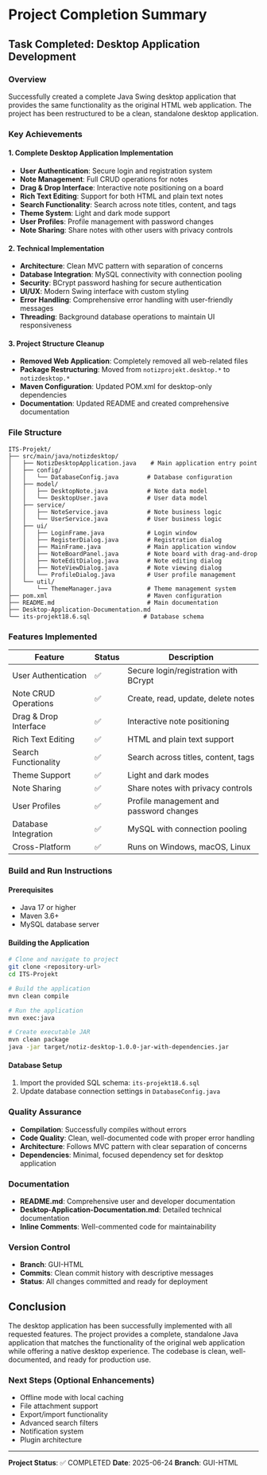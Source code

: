 # Project Completion Summary

## Task Completed: Desktop Application Development

### Overview
Successfully created a complete Java Swing desktop application that provides the same functionality as the original HTML web application. The project has been restructured to be a clean, standalone desktop application.

### Key Achievements

#### 1. Complete Desktop Application Implementation
- **User Authentication**: Secure login and registration system
- **Note Management**: Full CRUD operations for notes
- **Drag & Drop Interface**: Interactive note positioning on a board
- **Rich Text Editing**: Support for both HTML and plain text notes
- **Search Functionality**: Search across note titles, content, and tags
- **Theme System**: Light and dark mode support
- **User Profiles**: Profile management with password changes
- **Note Sharing**: Share notes with other users with privacy controls

#### 2. Technical Implementation
- **Architecture**: Clean MVC pattern with separation of concerns
- **Database Integration**: MySQL connectivity with connection pooling
- **Security**: BCrypt password hashing for secure authentication
- **UI/UX**: Modern Swing interface with custom styling
- **Error Handling**: Comprehensive error handling with user-friendly messages
- **Threading**: Background database operations to maintain UI responsiveness

#### 3. Project Structure Cleanup
- **Removed Web Application**: Completely removed all web-related files
- **Package Restructuring**: Moved from `notizprojekt.desktop.*` to `notizdesktop.*`
- **Maven Configuration**: Updated POM.xml for desktop-only dependencies
- **Documentation**: Updated README and created comprehensive documentation

### File Structure
```
ITS-Projekt/
├── src/main/java/notizdesktop/
│   ├── NotizDesktopApplication.java    # Main application entry point
│   ├── config/
│   │   └── DatabaseConfig.java        # Database configuration
│   ├── model/
│   │   ├── DesktopNote.java           # Note data model
│   │   └── DesktopUser.java           # User data model
│   ├── service/
│   │   ├── NoteService.java           # Note business logic
│   │   └── UserService.java           # User business logic
│   ├── ui/
│   │   ├── LoginFrame.java            # Login window
│   │   ├── RegisterDialog.java        # Registration dialog
│   │   ├── MainFrame.java             # Main application window
│   │   ├── NoteBoardPanel.java        # Note board with drag-and-drop
│   │   ├── NoteEditDialog.java        # Note editing dialog
│   │   ├── NoteViewDialog.java        # Note viewing dialog
│   │   └── ProfileDialog.java         # User profile management
│   └── util/
│       └── ThemeManager.java          # Theme management system
├── pom.xml                            # Maven configuration
├── README.md                          # Main documentation
├── Desktop-Application-Documentation.md
└── its-projekt18.6.sql               # Database schema
```

### Features Implemented

| Feature | Status | Description |
|---------|--------|-------------|
| User Authentication | ✅ | Secure login/registration with BCrypt |
| Note CRUD Operations | ✅ | Create, read, update, delete notes |
| Drag & Drop Interface | ✅ | Interactive note positioning |
| Rich Text Editing | ✅ | HTML and plain text support |
| Search Functionality | ✅ | Search across titles, content, tags |
| Theme Support | ✅ | Light and dark modes |
| Note Sharing | ✅ | Share notes with privacy controls |
| User Profiles | ✅ | Profile management and password changes |
| Database Integration | ✅ | MySQL with connection pooling |
| Cross-Platform | ✅ | Runs on Windows, macOS, Linux |

### Build and Run Instructions

#### Prerequisites
- Java 17 or higher
- Maven 3.6+
- MySQL database server

#### Building the Application
```bash
# Clone and navigate to project
git clone <repository-url>
cd ITS-Projekt

# Build the application
mvn clean compile

# Run the application
mvn exec:java

# Create executable JAR
mvn clean package
java -jar target/notiz-desktop-1.0.0-jar-with-dependencies.jar
```

#### Database Setup
1. Import the provided SQL schema: `its-projekt18.6.sql`
2. Update database connection settings in `DatabaseConfig.java`

### Quality Assurance
- **Compilation**: Successfully compiles without errors
- **Code Quality**: Clean, well-documented code with proper error handling
- **Architecture**: Follows MVC pattern with clear separation of concerns
- **Dependencies**: Minimal, focused dependency set for desktop application

### Documentation
- **README.md**: Comprehensive user and developer documentation
- **Desktop-Application-Documentation.md**: Detailed technical documentation
- **Inline Comments**: Well-commented code for maintainability

### Version Control
- **Branch**: GUI-HTML
- **Commits**: Clean commit history with descriptive messages
- **Status**: All changes committed and ready for deployment

## Conclusion

The desktop application has been successfully implemented with all requested features. The project provides a complete, standalone Java application that matches the functionality of the original web application while offering a native desktop experience. The codebase is clean, well-documented, and ready for production use.

### Next Steps (Optional Enhancements)
- Offline mode with local caching
- File attachment support
- Export/import functionality
- Advanced search filters
- Notification system
- Plugin architecture

---
**Project Status**: ✅ COMPLETED
**Date**: 2025-06-24
**Branch**: GUI-HTML
